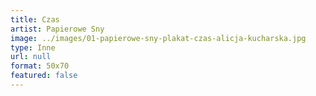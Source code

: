 ```yaml
---
title: Czas
artist: Papierowe Sny
image: ../images/01-papierowe-sny-plakat-czas-alicja-kucharska.jpg
type: Inne
url: null
format: 50x70
featured: false
---
```

